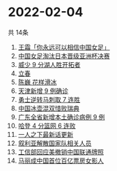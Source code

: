# 2022-02-04
  共 14条

  <!-- BEGIN -->
  <!-- 最后更新时间:Fri Feb 04 2022 06:10:41 GMT+0000 (Coordinated Universal Time) -->
  1. [王霜「你永远可以相信中国女足」](https://www.zhihu.com/search?q=王霜)
1. [中国女足淘汰日本晋级亚洲杯决赛](https://www.zhihu.com/search?q=中国女足)
1. [威少 9 分湖人胜开拓者](https://www.zhihu.com/search?q=湖人)
1. [立春](https://www.zhihu.com/search?q=立春)
1. [陈巍 花样滑冰](https://www.zhihu.com/search?q=花样滑冰)
1. [天津新增 9 例确诊](https://www.zhihu.com/search?q=天津疫情)
1. [勇士逆转马刺取 7 连胜](https://www.zhihu.com/search?q=勇士)
1. [中国冰壶混双惜败瑞典](https://www.zhihu.com/search?q=冬奥冰壶)
1. [广东全省新增本土确诊病例 9 例](https://www.zhihu.com/search?q=广东疫情)
1. [哈登 4 分篮网 6 连败](https://www.zhihu.com/search?q=篮网)
1. [一人之下最新话更新](https://www.zhihu.com/search?q=一人之下)
1. [叙利亚解散国家队相关人员](https://www.zhihu.com/search?q=叙利亚世界杯)
1. [工信部回应美撤销中国联通牌照](https://www.zhihu.com/search?q=工信部回应美撤销中国联通牌照)
1. [马丽成中国首位百亿票房女影人](https://www.zhihu.com/search?q=马丽)
  <!-- END -->
  